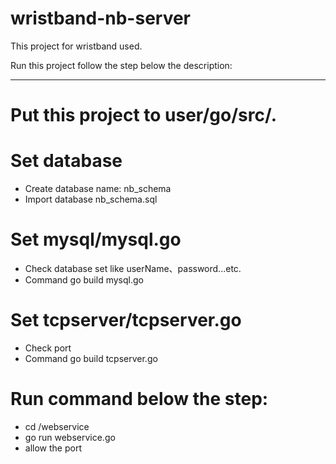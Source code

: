 # wristband-nb-server
This project for wristband used.

Run this project follow the step below the description:

----
# Put this project to user/go/src/.
# Set database 
- Create database name: nb_schema 
- Import database nb_schema.sql 
# Set mysql/mysql.go
- Check database set like userName、password...etc.
- Command go build mysql.go
# Set tcpserver/tcpserver.go 
- Check port
- Command go build tcpserver.go 
# Run command below the step: 
- cd /webservice
- go run webservice.go
- allow the port
